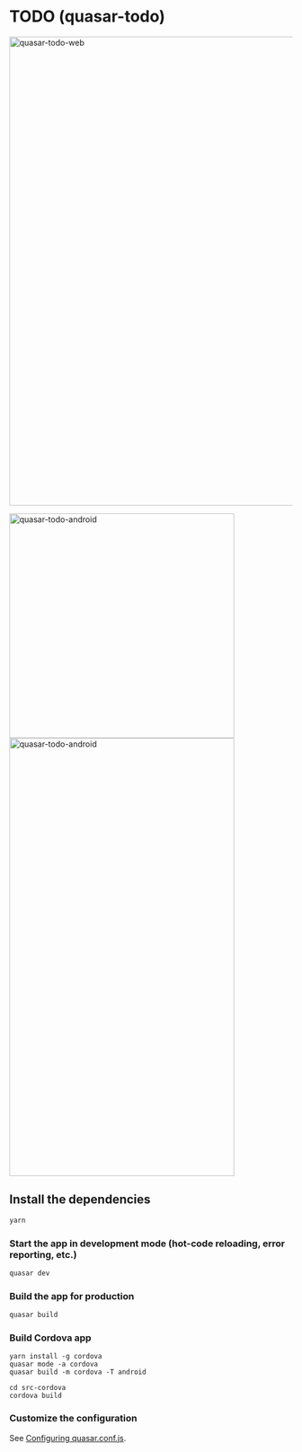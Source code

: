 # TODO (quasar-todo)

<img width="835" alt="quasar-todo-web" src="https://user-images.githubusercontent.com/44841405/88119395-b3c84180-cb96-11ea-8a10-15e7006b5b15.png">

<img width="400" alt="quasar-todo-android" src="https://user-images.githubusercontent.com/44841405/88119593-554f9300-cb97-11ea-8d9b-87db57ce7ab0.png"> <img width="400" height="780" alt="quasar-todo-android" src="https://user-images.githubusercontent.com/44841405/88119806-da3aac80-cb97-11ea-8da6-4081c66312f1.png">


## Install the dependencies
```bash
yarn
```

### Start the app in development mode (hot-code reloading, error reporting, etc.)
```bash
quasar dev
```


### Build the app for production
```bash
quasar build
```

### Build Cordova app
```
yarn install -g cordova
quasar mode -a cordova
quasar build -m cordova -T android

cd src-cordova 
cordova build
```

### Customize the configuration
See [Configuring quasar.conf.js](https://quasar.dev/quasar-cli/quasar-conf-js).
